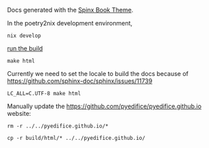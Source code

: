 
Docs generated with the [Spinx Book Theme](https://sphinx-book-theme.readthedocs.io/en/latest/tutorials/get-started.html).

In the poetry2nix development environment,

```
nix develop
```

[run the build](https://www.sphinx-doc.org/en/master/usage/quickstart.html#running-the-build)

```
make html
```

Currently we need to set the locale to build the docs
because of https://github.com/sphinx-doc/sphinx/issues/11739

```
LC_ALL=C.UTF-8 make html
```

Manually update the https://github.com/pyedifice/pyedifice.github.io website:

```
rm -r ../../pyedifice.github.io/*
```
```
cp -r build/html/* ../../pyedifice.github.io/
```
